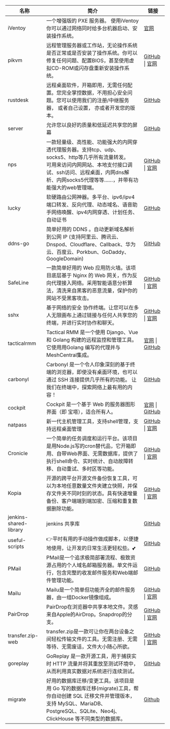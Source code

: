| 名称 | 简介 | 链接 |
| --------------------- | ------------------ | ----------- |
| iVentoy | 一个增强版的 PXE 服务器。 使用iVentoy 你可以通过网络同时给多台机器启动、安装操作系统。 | [官网](https://www.iventoy.com/cn/index.html) |
| pikvm | 远程管理服务器或工作站，无论操作系统是否正常或是否安装了操作系统。你可以修复任何问题、配置BIOS，甚至使用虚拟CD-ROM或闪存盘重新安装操作系统。 | [GitHub](https://github.com/pikvm/pikvm) \| [官网](https://docs.pikvm.org/) |
| rustdesk | 远程桌面软件，开箱即用，无需任何配置。您完全掌控数据，不用担心安全问题。您可以使用我们的注册/中继服务器， 或者自己设置， 亦或者开发您的版本。 | [GitHub](https://github.com/rustdesk/rustdesk/blob/master/docs/README-ZH.md) |
| server | 允许您以良好的质量和低延迟共享您的屏幕 | [GitHub](https://github.com/screego/server) |
| nps | 一款轻量级、高性能、功能强大的内网穿透代理服务器。支持tcp、udp、socks5、http等几乎所有流量转发。<br/>可用来访问内网网站、本地支付接口调试、ssh访问、远程桌面，内网dns解析、内网socks5代理等等……，并带有功能强大的web管理端。 | [GitHub](https://github.com/ehang-io/nps) \| [官网](https://ehang-io.github.io/nps/#/) |
| lucky | 软硬路由公网神器。多平台、ipv6/ipv4端口转发、反向代理、动态域名、语音助手网络唤醒、ipv4内网穿透、计划任务、自动证书 | [GitHub](https://github.com/gdy666/lucky) |
| ddns-go | 简单好用的 DDNS 。自动更新域名解析到公网 IP (支持阿里云、腾讯云、Dnspod、Cloudflare、Callback、华为云、百度云、Porkbun、GoDaddy、GoogleDomain) | [GitHub](https://github.com/jeessy2/ddns-go) |
| SafeLine | 一款简单好用的 Web 应用防火墙。该项目底层基于 Nginx 的 Web 网关，作为反向代理接入网络。采用智能语意分析算法，清洗来自黑客的恶意流量，保护你的网站不受黑客攻击。 | [GitHub](https://github.com/chaitin/SafeLine) \| [官网](https://waf-ce.chaitin.cn/) |
| sshx | 基于网络的安全 协作终端。让您可以在多人无限画布上通过链接与任何人共享您的终端，并进行实时协作和聊天。 | [GitHub](https://github.com/ekzhang/sshx) \| [官网](https://sshx.io/) |
| tacticalrmm | Tactical RMM 是一个使用 Django、Vue 和 Golang 构建的远程监控和管理工具。它使用用Golang 编写的代理并与MeshCentral集成。 | [官网](https://docs.tacticalrmm.com/)  \| [GitHub](https://github.com/amidaware/tacticalrmm) |
| carbonyl | Carbonyl 是一个令人印象深刻的基于终端的浏览器，即使没有桌面环境，也可以通过 SSH 连接提供几乎所有的功能。 让我们在终端中，探索网络上最有用的内容！ | [GitHub](https://github.com/fathyb/carbonyl) |
| cockpit | Cockpit 是一个基于 Web 的服务器图形界面（即 宝塔），适合所有人。 | [官网](https://cockpit-project.org/) \| [GitHub](https://github.com/cockpit-project/cockpit) |
| natpass | 新一代主机管理工具，支持shell管理，支持远程桌面管理 | [GitHub](https://github.com/lwch/natpass) \| [官网](https://lwch.gitbook.io/natpass/) |
| Cronicle | 一个简单的任务调度和运行平台。该项目是用Node.js写的cron替代品，它开箱即用、自带Web界面、无需数据库，提供了执行shell命令、实时统计、自动故障转移、自动重试、多时区等功能。 | [GitHub](https://github.com/jhuckaby/Cronicle) \| [官网](https://cronicle.net/) |
| Kopia | 开源的跨平台开源文件备份恢复工具，可以为本地任意数量文件夹建立快照，并保存文件夹不同时刻的状态。具有快速增量备份、客户端端到端加密、压缩和重复数据删除功能。 | [GitHub](https://github.com/kopia/kopia/) \| [官网](https://kopia.io/) |
| jenkins-shared-library | jenkins 共享库 | [GitHub](https://github.com/daluobai-devops/jenkins-shared-library) |
| useful-scripts | 👉平时有用的手动操作做成脚本，以便捷地使用，让开发的日常生活更轻松些。💕 | [GitHub](https://github.com/oldratlee/useful-scripts) |
| PMail | PMail是一个追求极简部署流程、极致资源占用的个人域名邮箱服务器。单文件运行，包含完整的收发邮件服务和Web端邮件管理功能。 | [GitHub](https://github.com/Jinnrry/PMail/blob/master/README_CN.md) |
| Mailu | Mailu是一个简单但功能齐全的邮件服务器，由一组Docker镜像组成。 | [GitHub](https://github.com/Mailu/Mailu) \| [官网](https://mailu.io/2.0/index.html) |
| PairDrop | PairDrop在浏览器中共享本地文件。灵感来自Apple的AirDrop。Snapdrop的分支。 | [GitHub](https://github.com/schlagmichdoch/PairDrop) \| [官网](https://pairdrop.net/) |
| transfer.zip-web | transfer.zip是一款可让你在两台设备之间轻松传输文件的工具。无需注册、无需等待、无需废话，文件大小随心所欲。 | [GitHub](https://github.com/robinkarlberg/transfer.zip-web) \| [官网](https://transfer.zip/) |
| goreplay | GoReplay 是一款开源工具，用于捕获实时 HTTP 流量并将其重放至测试环境中，从而利用真实数据对系统进行连续测试。 | [GitHub](https://github.com/buger/goreplay) |
| migrate | 好用的数据库迁移/变更工具。该项目是用 Go 写的数据库迁移(migrate)工具，帮你自动创建 SQL 迁移文件并管理版本，支持 MySQL、MariaDB、PostgreSQL、SQLite、Neo4j、ClickHouse 等不同类型的数据库。 | [Github](https://github.com/golang-migrate/migrate/tree/master) |